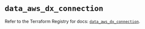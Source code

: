 # `data_aws_dx_connection`

Refer to the Terraform Registry for docs: [`data_aws_dx_connection`](https://registry.terraform.io/providers/hashicorp/aws/6.9.0/docs/data-sources/dx_connection).
